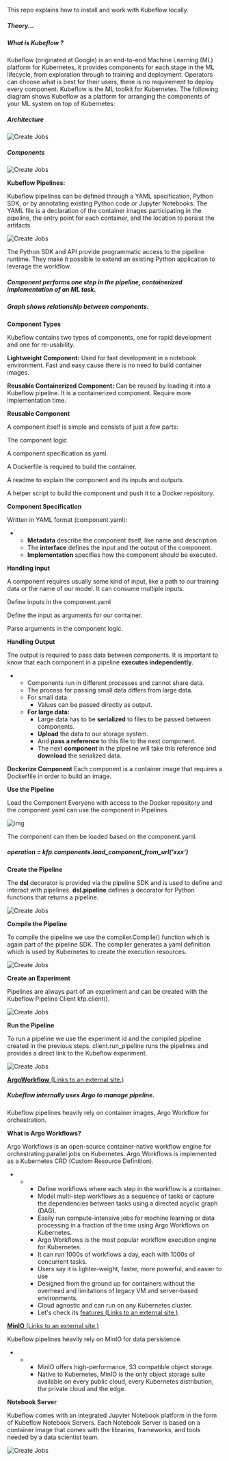 This repo explains how to install and work with Kubeflow locally.

##### Theory...

##### What is Kubeflow ?

Kubeflow (originated at Google) is an end-to-end Machine Learning (ML) platform for Kubernetes, it provides components for each stage in the ML lifecycle, from exploration through to training and deployment. Operators can choose what is best for their users, there is no requirement to deploy every component.  Kubeflow is the ML toolkit for Kubernetes. The following diagram shows Kubeflow as a platform for arranging the components of your ML system on top of Kubernetes:

##### Architecture

![Create Jobs](https://github.com/emlopsinfy/Session6K8sPyTorchKubeFlowHandsOn/blob/2328ee0b52b867860405e63ae02e36804aa6dbf2/Images/Kubeflow%20architecture.PNG)



##### Components

![Create Jobs](https://github.com/emlopsinfy/Session6K8sPyTorchKubeFlowHandsOn/blob/2328ee0b52b867860405e63ae02e36804aa6dbf2/Images/Kubeflow%20components.PNG)

**Kubeflow Pipelines:**

Kubeflow pipelines can be defined through a YAML specification, Python SDK, or by annotating existing Python code or Jupyter Notebooks. The YAML file is a declaration of the container images participating in the pipeline, the entry point for each container, and the location to persist the artifacts.

![Create Jobs](https://github.com/emlopsinfy/Session6K8sPyTorchKubeFlowHandsOn/blob/fe78e260b43d1709611cc9e3d2ea77d562a63b9f/Images/Component%20example.PNG)

The Python SDK and API provide programmatic access to the pipeline runtime. They make it possible to extend an existing Python application to leverage the workflow.

##### Component performs one step in the pipeline, containerized implementation of an ML task.

##### Graph shows relationship between components.

**Component Types**


Kubeflow contains two types of components, one for rapid development and one for re-usability.

 

**Lightweight Component:** Used for fast development in a notebook environment. Fast and easy cause there is no need to build container images.

**Reusable Containerized Component:** Can be reused by loading it into a Kubeflow pipeline. It is a containerized component.
Require more implementation time.

 

**Reusable Component**

A component itself is simple and consists of just a few parts:

The component logic

A component specification as yaml.

A Dockerfile is required to build the container.

A readme to explain the component and its inputs and outputs.

A helper script to build the component and push it to a Docker repository.

**Component Specification**

Written in YAML format (component.yaml):

- - **Metadata** describe the component itself, like name and description
  - The **interface** defines the input and the output of the component.
  - **Implementation** specifies how the component should be executed.


**Handling Input**

A component requires usually some kind of input, like a path to our training data or the name of our model. It can consume multiple inputs.

Define inputs in the component.yaml

Define the input as arguments for our container.

Parse arguments in the component logic.

**Handling Output**

The output is required to pass data between components. It is important to know that each component in a pipeline **executes independently**.

- - Components run in different processes and cannot share data.
  - The process for passing small data differs from large data.
  - For small data:
    - Values can be passed directly as output.
  - **For large data:** 
    - Large data has to be **serialized** to files to be passed between components.
    - **Upload** the data to our storage system.
    - And **pass a reference** to this file to the next component.
    - The next **component** in the pipeline will take this reference and **download** the serialized data.

 

**Dockerize Component**
Each component is a container image that requires a Dockerfile in order to build an image.

**Use the Pipeline**

Load the Component
Everyone with access to the Docker repository and the component.yaml can use the component in Pipelines.

![img](https://miro.medium.com/max/700/1*YN1P-2pkbka1mOWILWCSGA.png)

The component can then be loaded based on the component.yaml.

##### operation = kfp.components.load_component_from_url(‘xxx’)

**Create the Pipeline**

The **dsl** decorator is provided via the pipeline SDK and is used to define and interact with pipelines. **dsl.pipeline** defines a decorator for Python functions that returns a pipeline. 

![Create Jobs](https://github.com/emlopsinfy/Session6K8sPyTorchKubeFlowHandsOn/blob/91c95fc18119cacbfb3a4b9df280347210ee3ac5/Images/create%20pipeling.PNG)



**Compile the Pipeline**

To compile the pipeline we use the compiler.Compile() function which is again part of the pipeline SDK. The compiler generates a yaml definition which is used by Kubernetes to create the execution resources.

![Create Jobs](https://github.com/emlopsinfy/Session6K8sPyTorchKubeFlowHandsOn/blob/cb36d569dfef70d0d8414c3bd74b31035b03f7f5/Images/pipeline%20compiler.PNG)

**Create an Experiment**

Pipelines are always part of an experiment and can be created with the Kubeflow Pipeline Client kfp.client().

![Create Jobs](https://github.com/emlopsinfy/Session6K8sPyTorchKubeFlowHandsOn/blob/d763ed1d4b738b04685c37433756b6959b117c23/Images/create%20experiment.PNG)

**Run the Pipeline**

To run a pipeline we use the experiment id and the compiled pipeline created in the previous steps. client.run_pipeline runs the pipelines and provides a direct link to the Kubeflow experiment.

![Create Jobs](https://github.com/emlopsinfy/Session6K8sPyTorchKubeFlowHandsOn/blob/d763ed1d4b738b04685c37433756b6959b117c23/Images/run%20pipeline.PNG)

[**ArgoWorkflow** (Links to an external site.)](https://github.com/argoproj/argo-workflows)

##### Kubeflow internally uses Argo to manage pipeline.

Kubeflow pipelines heavily rely on container images, Argo Workflow for orchestration.

**What is Argo Workflows?**

Argo Workflows is an open-source container-native workflow engine for orchestrating parallel jobs on Kubernetes. Argo Workflows is implemented as a Kubernetes CRD (Custom Resource Definition).

- - - Define workflows where each step in the workflow is a container.
    - Model multi-step workflows as a sequence of tasks or capture the dependencies between tasks using a directed acyclic graph (DAG).
    - Easily run compute-intensive jobs for machine learning or data processing in a fraction of the time using Argo Workflows on Kubernetes.
    - Argo Workflows is the most popular workflow execution engine for Kubernetes.
    - It can run 1000s of workflows a day, each with 1000s of concurrent tasks.
    - Users say it is lighter-weight, faster, more powerful, and easier to use
    - Designed from the ground up for containers without the overhead and limitations of legacy VM and server-based environments.
    - Cloud agnostic and can run on any Kubernetes cluster.
    - Let's check its [features (Links to an external site.)](https://github.com/argoproj/argo-workflows).

 

[**MinIO** (Links to an external site.)](https://min.io/?utm_content=inline-mention)

Kubeflow pipelines heavily rely on MinIO for data persistence.

- - - MinIO offers high-performance, S3 compatible object storage.
    - Native to Kubernetes, MinIO is the only object storage suite available on every public cloud, every Kubernetes distribution, the private cloud and the edge.

 

**Notebook Server**

Kubeflow comes with an integrated Jupyter Notebook platform in the form of Kubeflow Notebook Servers. Each Notebook Server is based on a container image that comes with the libraries, frameworks, and tools needed by a data scientist team. 

![Create Jobs](https://github.com/emlopsinfy/Session6K8sPyTorchKubeFlowHandsOn/blob/1a3aae4c9d6fae9b2b5fa0c4d3a7564540240bfd/Images/notebook%20server.PNG)















